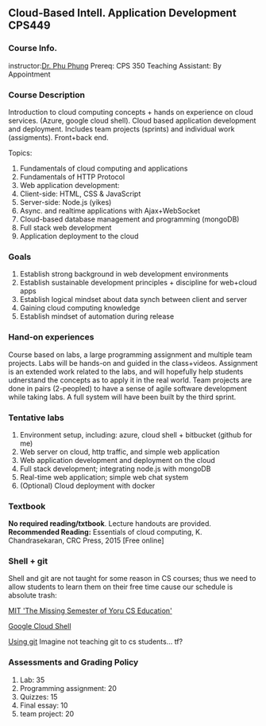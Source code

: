 ## Cloud-Based Intell. Application Development CPS449

### Course Info.
instructor:[Dr. Phu Phung](http://academic.udayton.edu/PhuPhung/)
Prereq: CPS 350
Teaching Assistant: By Appointment

### Course Description
Introduction to cloud computing concepts + hands on experience on cloud services.
(Azure, google cloud shell). Cloud based application development and deployment. 
Includes team projects (sprints) and individual work (assigments). Front+back end.

Topics:
1. Fundamentals of cloud computing and applications
1. Fundamentals of HTTP Protocol
1. Web application development:
 1. Client-side: HTML, CSS & JavaScript
 1. Server-side: Node.js (yikes)
1. Async. and realtime applications with Ajax+WebSocket
1. Cloud-based database management and programming (mongoDB)
1. Full stack web development
1. Application deployment to the cloud

### Goals
1. Establish strong background in web development environments
1. Establish sustainable development principles + discipline for web+cloud apps
1. Establish logical mindset about data synch between client and server
1. Gaining cloud computing knowledge
1. Establish mindset of automation during release

### Hand-on experiences
Course based on labs, a large programming assignment and multiple team projects.
Labs will be hands-on and guided in the class+videos. Assignment is an extended work
related to the labs, and will hopefully help students udnerstand the concepts as to
apply it in the real world. Team projects are done in pairs (2-peopled) to have a 
sense of agile software development while taking labs. A full system will have been
built by the third sprint.

### Tentative labs
1. Environment setup, including: azure, cloud shell + bitbucket (github for me)
1. Web server on cloud, http traffic, and simple web application
1. Web application development and deployment on the cloud
1. Full stack development; integrating node.js with mongoDB
1. Real-time web application; simple web chat system
1. (Optional) Cloud deployment with docker 

### Textbook
**No required reading/txtbook**. Lecture handouts are provided. 
**Recommended Reading:**
Essentials of cloud computing, K. Chandrasekaran, CRC Press, 2015 [Free online]

### Shell + git
Shell and git are not taught for some reason in CS courses; thus we need to allow 
students to learn them on their free time cause our schedule is absolute trash:

[MIT 'The Missing Semester of Yoru CS Education'](https://missing.csail.mit.edu/2020/course/shell)

[Google Cloud Shell](ssh.cloud.google.com)

[Using git](https://missing.csail.mit.edu/2020/version-control)
Imagine not teaching git to cs students... tf?

### Assessments and Grading Policy
1. Lab: 35
1. Programming assignment: 20
1. Quizzes: 15
1. Final essay: 10
1. team project: 20

